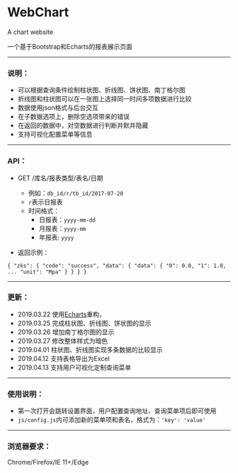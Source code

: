 # WebChart

A chart website 

一个基于Bootstrap和Echarts的报表展示页面

---

### 说明：


- 可以根据查询条件绘制柱状图、折线图、饼状图、南丁格尔图
- 折线图和柱状图可以在一张图上选择同一时间多项数据进行比较
- 数据使用json格式与后台交互
- 在子数据选项上，删除空选项带来的错误
- 在返回的数据中，对空数据进行判断并默并隐藏
- 支持可视化配置菜单等信息

---
### API：
- GET /库名/报表类型/表名/日期
    + 例如：`db_id/r/tb_id/2017-07-20`
    + `r`表示日报表
    + 时间格式：
        + 日报表：`yyyy-mm-dd`
        + 月报表：`yyyy-mm`
        + 年报表: `yyyy`

- 返回示例：

`{
  "zks": {
    "code": "success",
    "data": {
      "data": {
        "0": 0.0,
        "1": 1.0,
        ...
        "unit": "Mpa"
      }
    }
  }
}`

---
### 更新：

- 2019.03.22    使用[Echarts](https://echarts.baidu.com)重构，
- 2019.03.25    完成柱状图、折线图、饼状图的显示
- 2019.03.26    增加南丁格尔图的显示
- 2019.03.27    修改整体样式为暗色
- 2019.04.01    柱状图、折线图实现多条数据的比较显示
- 2019.04.12    支持表格导出为Excel
- 2019.04.13    支持用户可视化定制查询菜单

---

### 使用说明：

- 第一次打开会跳转设置界面，用户配置查询地址、查询菜单项后即可使用
- `js/config.js`内可添加新的菜单项和表名，格式为：`'key': 'value'`

---

### 浏览器要求：

Chrome/Firefox/IE 11+/Edge
